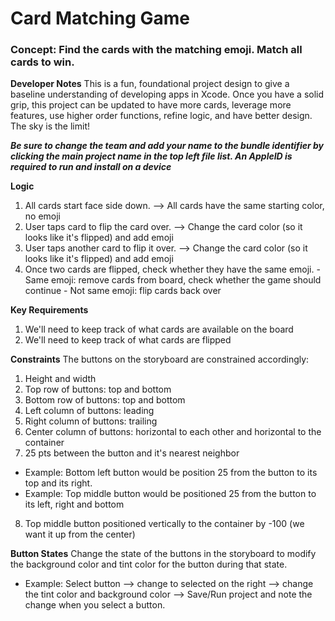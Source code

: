 # Card Matching Game

### Concept: Find the cards with the matching emoji. Match all cards to win. 

**Developer Notes** 
This is a fun, foundational project design to give a baseline understanding of developing apps in Xcode. Once you have a solid grip, this project can be updated to have more cards, leverage more features, use higher order functions, refine logic, and have better design. The sky is the limit! 

***Be sure to change the team and add your name to the bundle identifier by clicking the main project name in the top left file list. An AppleID is required to run and install on a device***


**Logic**
1. All cards start face side down.  —> All cards have the same starting color, no emoji
2. User taps card  to flip the card over. —> Change the card color (so it looks like it's flipped) and add emoji
3. User taps another card to flip it over. —> Change the card color (so it looks like it's flipped) and add emoji
4. Once two cards are flipped, check whether they have the same emoji.
        - Same emoji: remove cards from board, check whether the game should continue
        - Not same emoji: flip cards back over


**Key Requirements** 
1. We'll need to keep track of what cards are available on the board
2. We'll need to keep track of what cards are flipped


**Constraints**
The buttons on the storyboard are constrained accordingly:
1. Height and width
2. Top row of buttons: top and bottom
3. Bottom row of buttons: top and bottom
4. Left column of buttons: leading
5. Right column of buttons: trailing
6. Center column of buttons: horizontal to each other and horizontal to the container
7. 25 pts between the button and it's nearest neighbor
- Example: Bottom left button would be position 25 from the button to its top and its right. 
- Example: Top middle button would be positioned 25 from the button to its left, right and bottom
8. Top middle button positioned vertically to the container by -100 (we want it up from the center)


**Button States**
Change the state of the buttons in the storyboard to modify the background color and tint color for the button during that state.
- Example: Select button --> change to selected on the right --> change the tint color and background color --> Save/Run project and note the change when you select a button.

